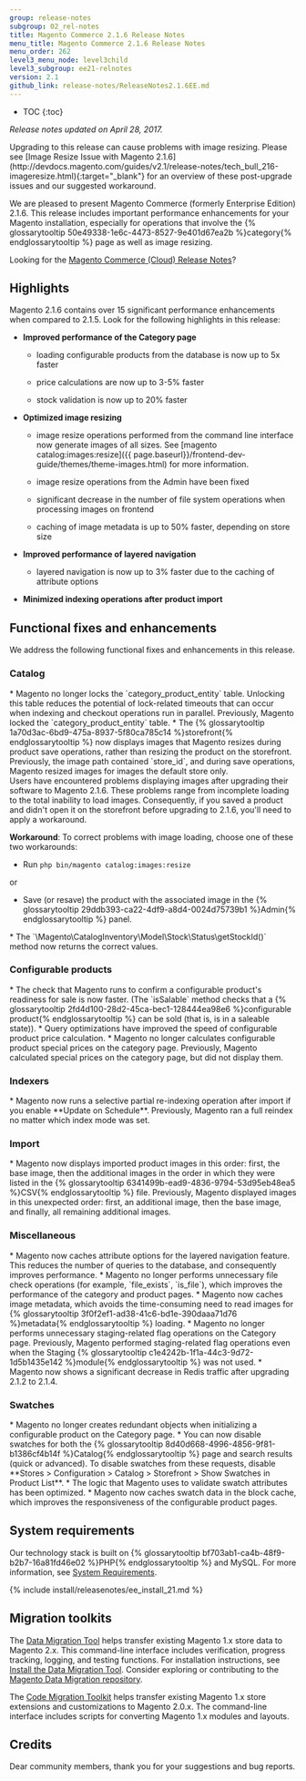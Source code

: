```yaml
---
group: release-notes
subgroup: 02_rel-notes
title: Magento Commerce 2.1.6 Release Notes
menu_title: Magento Commerce 2.1.6 Release Notes
menu_order: 262
level3_menu_node: level3child
level3_subgroup: ee21-relnotes 
version: 2.1
github_link: release-notes/ReleaseNotes2.1.6EE.md
---
```


*	TOC
{:toc}

*Release notes updated on April 28, 2017.*

<div class="bs-callout bs-callout-warning" markdown="1">
Upgrading to this release can cause problems with image resizing. Please see [Image Resize Issue with Magento 2.1.6](http://devdocs.magento.com/guides/v2.1/release-notes/tech_bull_216-imageresize.html){:target="_blank"} for an overview of these post-upgrade issues and our suggested workaround.
</div>

We are pleased to present Magento Commerce (formerly Enterprise Edition) 2.1.6. This release includes important performance enhancements for your Magento installation, especially for operations that involve the {% glossarytooltip 50e49338-1e6c-4473-8527-9e401d67ea2b %}category{% endglossarytooltip %} page as well as image resizing. 

Looking for the <a href="http://devdocs.magento.com/guides/v2.0/cloud/release-notes/CloudReleaseNotes.html" target="_blank">Magento Commerce (Cloud)  Release Notes</a>?



## Highlights

Magento 2.1.6 contains over 15 significant performance enhancements when compared to 2.1.5. Look for the following highlights in this release:


* **Improved performance of the Category page**

	* loading configurable products from the database is now up to 5x faster

	* price calculations are now up to 3-5% faster

	* stock validation is now up to 20% faster



* **Optimized image resizing** 

	* image resize operations performed from the command line interface now generate images of all sizes. See [magento catalog:images:resize]({{ page.baseurl}}/frontend-dev-guide/themes/theme-images.html) for more information.

	* image resize operations from the Admin have been fixed

	* significant decrease in the number of file system operations when processing images on frontend

	* caching of image metadata is up to 50% faster, depending on store size


* **Improved performance of layered navigation**

	* layered navigation is now up to 3% faster due to the caching of attribute options


*	**Minimized indexing operations after product import**






## Functional fixes and enhancements

We address the following functional fixes and enhancements in this release.


### Catalog


<!--- 65324 -->*  Magento no longer locks the `category_product_entity` table. Unlocking this table reduces the potential of lock-related timeouts that can occur when indexing and checkout operations run in parallel. Previously, Magento locked the `category_product_entity` table. 


<!--- 65251 -->* The {% glossarytooltip 1a70d3ac-6bd9-475a-8937-5f80ca785c14 %}storefront{% endglossarytooltip %} now displays images that Magento resizes during product save operations, rather than resizing the product on the storefront. Previously, the image path contained `store_id`,  and during save operations, Magento resized images for images the default store only. 

<div class="bs-callout bs-callout-info" id="info" markdown="1">
Users have encountered problems displaying images after upgrading their software to Magento 2.1.6. These problems range from incomplete loading to the total inability to load images.  Consequently, if you saved a product and didn't open it on the storefront before upgrading to 2.1.6, you'll need to apply a workaround. 

**Workaround**: To correct problems with image loading, choose one of these two workarounds:

* Run `php bin/magento catalog:images:resize`

or 

* Save (or resave) the product with the associated image in the {% glossarytooltip 29ddb393-ca22-4df9-a8d4-0024d75739b1 %}Admin{% endglossarytooltip %} panel.
</div>


<!--- 66366 -->* The `\Magento\CatalogInventory\Model\Stock\Status\getStockId()` method now returns the correct values.


### Configurable products

<!--- 65339 -->* The check that Magento runs to confirm a configurable product's readiness for sale is now faster.  (The `isSalable` method checks that a {% glossarytooltip 2fd4d100-28d2-45ca-bec1-128444ea98e6 %}configurable product{% endglossarytooltip %} can be sold (that is, is in a saleable state)). 


<!--- 65247 -->* Query optimizations have improved the speed of configurable product price calculation.



<!--- 65246 -->*  Magento no longer calculates configurable product special prices on the category page. Previously, Magento calculated special prices on the category page, but did not display them.  



### Indexers

<!--- 65362 -->* Magento now runs a selective partial re-indexing operation after import if you enable **Update on Schedule**. Previously, Magento ran a full reindex no matter which index mode was set. 




### Import

<!--- 64856 -->* Magento now displays imported product images in this order: first, the base image, then the additional images in the order in which they were listed in the {% glossarytooltip 6341499b-ead9-4836-9794-53d95eb48ea5 %}CSV{% endglossarytooltip %} file. Previously, Magento displayed images in this unexpected order: first, an additional image, then the base image, and finally, all remaining additional images.



### Miscellaneous

<!--- 65484 -->* Magento now caches attribute options for the layered navigation feature. This reduces the number of queries to the database, and consequently improves performance.


<!--- 65483 -->* Magento no longer performs unnecessary file check operations (for example, `file_exists`, `is_file`), which improves the performance of the category and product pages. 


<!--- 65480 -->* Magento now caches image metadata, which avoids the time-consuming need to read images for {% glossarytooltip 3f0f2ef1-ad38-41c6-bd1e-390daaa71d76 %}metadata{% endglossarytooltip %} loading.


<!--- 65481 -->* Magento no longer performs unnecessary staging-related flag operations on the Category page. Previously, Magento performed staging-related flag operations even when the Staging {% glossarytooltip c1e4242b-1f1a-44c3-9d72-1d5b1435e142 %}module{% endglossarytooltip %} was not used.  


<!--- 66400 -->*  Magento now shows a significant decrease in Redis traffic after upgrading 2.1.2 to 2.1.4. 



### Swatches

<!--- 65404 -->* Magento no longer creates redundant objects when initializing a configurable product on the Category page.


<!--- 65403 -->* You can now disable swatches for both the {% glossarytooltip 8d40d668-4996-4856-9f81-b1386cf4b14f %}Catalog{% endglossarytooltip %} page and search results (quick or advanced). To disable swatches from these requests, disable **Stores > Configuration > Catalog > Storefront > Show Swatches in Product List**.

<!--- 65402 -->* The logic that Magento uses to validate swatch attributes has been optimized. 

<!--- 65248 -->* Magento now caches swatch data in the block cache, which improves the responsiveness of the configurable product pages. 




<!--- DUPLICATE -->
<!--- 65252 -->
<!--- 66125 -->
<!--- 66346 -->


<!--- INTERNAL ONLY -->
<!--- 65203 -->

<!--- CAN'T REPRODUCE -->
<!--- 65609 -->

<!--- WON'T FIX -->
<!--- 65250 -->


## System requirements
Our technology stack is built on {% glossarytooltip bf703ab1-ca4b-48f9-b2b7-16a81fd46e02 %}PHP{% endglossarytooltip %} and MySQL. For more information, see
<a href="{{ page.baseurl}}/install-gde/system-requirements.html" target="_blank">System Requirements</a>.




{% include install/releasenotes/ee_install_21.md %}



## Migration toolkits
The <a href="{{ page.baseurl}}/migration/migration-migrate.html" target="_blank">Data Migration Tool</a> helps transfer existing Magento 1.x store data to Magento 2.x. This command-line interface includes verification, progress tracking, logging, and testing functions. For installation instructions, see  <a href="{{ page.baseurl}}/migration/migration-tool-install.html" target="_blank">Install the Data Migration Tool</a>. Consider exploring or contributing to the <a href="https://github.com/magento/data-migration-tool" target="_blank"> Magento Data Migration repository</a>.

The <a href="https://github.com/magento/code-migration" target="_blank">Code Migration Toolkit</a> helps transfer existing Magento 1.x store extensions and customizations to Magento 2.0.x. The command-line interface includes scripts for converting Magento 1.x modules and layouts.

## Credits
Dear community members, thank you for your suggestions and bug reports. 


